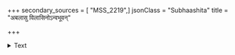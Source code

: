 +++
secondary_sources = [ "MSS_2219",]
jsonClass = "Subhaashita"
title = "अबलासु विलासिनोऽन्वभूवन्"

+++

<details><summary>Text</summary>

अबलासु विलासिनोऽन्वभूवन् नयनैरेव नवोपगूहनानि।  
मरुदागमवार्तयापि शून्ये समये जाग्रति संप्रवृद्ध एव॥
</details>
